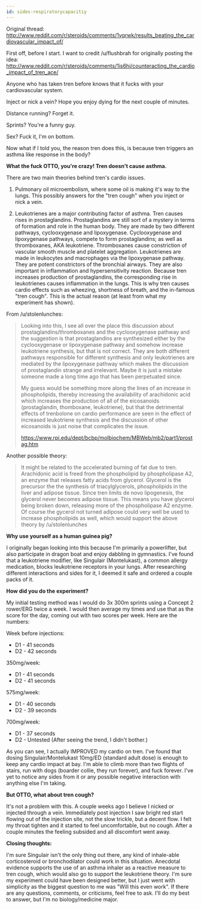 ```yaml
---
id: sides-respiratorycapacitiy
---
```


Original thread: http://www.reddit.com/r/steroids/comments/1yqrwk/results_beating_the_cardiovascular_impact_of/

First off, before I start. I want to credit /u/flushbrah for originally posting the idea: http://www.reddit.com/r/steroids/comments/1is6hj/counteracting_the_cardio_impact_of_tren_ace/

Anyone who has taken tren before knows that it fucks with your cardiovascular system.

Inject or nick a vein? Hope you enjoy dying for the next couple of minutes.

Distance running? Forget it.

Sprints? You're a funny guy.

Sex? Fuck it, I'm on bottom.

Now what if I told you, the reason tren does this, is because tren triggers an asthma like response in the body?

**What the fuck OTTO, you're crazy! Tren doesn't cause asthma.**

There are two main theories behind tren's cardio issues.

1. Pulmonary oil microembolism, where some oil is making it's way to the lungs. This possibly answers for the "tren cough" when you inject or nick a vein.

2. Leukotrienes are a major contributing factor of asthma. Tren causes rises in prostaglandins. Prostaglandins are still sort of a mystery in terms of formation and role in the human body. They are made by two different pathways, cyclooxygenase and lipoxygenase. Cyclooxygenase and lipoxygenase pathways, compete to form prostaglandins; as well as thromboxanes, AKA leukotriene. Thromboxanes cause constriction of vascular smooth muscle and platelet aggregation. Leukotrienes are made in leukocytes and macrophages via the lipoxygenase pathway. They are potent constrictors of the bronchial airways. They are also important in inflammation and hypersensitivity reaction. Because tren increases production of prostaglandins, the corresponding rise in leukotrienes causes inflammation in the lungs. This is why tren causes cardio effects such as wheezing, shortness of breath, and the in-famous "tren cough". This is the actual reason (at least from what my experiment has shown).

From /u/stolenlunches:

> Looking into this, I see all over the place this discussion about prostaglandins/thromboxanes and the cyclooxygenase pathway and the suggestion is that prostaglandins are synthesized either by the cyclooxygenase or lipoxygenase pathway and somehow increase leukotriene synthesis, but that is not correct. They are both different pathways responsible for different synthesis and only leukotrienes are mediated by the lipoxygenase pathway which makes the discussion of prostaglandin strange and irrelevant. Maybe it is just a mistake someone made a long time ago that has been perpetuated since.
> 
> My guess would be something more along the lines of an increase in phospholipids, thereby increasing the availability of arachidonic acid which increases the production of all of the eicosanoids (prostaglandin, thomboxane, leukotriene), but that the detrimental effects of trenbolone on cardio performance are seen in the effect of increased leukotriene synthesis and the discussion of other eicosanoids is just noise that complicates the issue. 
> 
> https://www.rpi.edu/dept/bcbp/molbiochem/MBWeb/mb2/part1/prostag.htm

Another possible theory:

> It might be related to the accelerated burning of fat due to tren. Arachidonic acid is freed from the phospholipid by phospholipase A2, an enzyme that releases fatty acids from glycerol. Glycerol is the precursor the the synthesis of triacylglycerols, phospholipids in the liver and adipose tissue. Since tren limits de novo lipogenesis, the glycerol never becomes adipose tissue. This means you have glycerol being broken down, releasing more of the phospholipase A2 enzyme. Of course the gycerol not turned adipose could very well be used to increase phospholipids as well, which would support the above theory by /u/stolenlunches

**Why use yourself as a human guinea pig?**

I originally began looking into this because I'm primarily a powerlifter, but also participate in dragon boat and enjoy dabbling in gymnastics. I've found that a leukotriene modifier, like Singulair (Montelukast), a common allergy medication, blocks leukotriene receptors in your lungs. After researching different interactions and sides for it, I deemed it safe and ordered a couple packs of it.

**How did you do the experiment?**

My initial testing method was I would do 3x 300m sprints using a Concept 2 rower/ERG twice a week. I would then average my times and use that as the score for the day, coming out with two scores per week. Here are the numbers:

Week before injections:

* D1 - 41 seconds
* D2 - 42 seconds

350mg/week:

* D1 - 41 seconds
* D2 - 41 seconds

575mg/week:

* D1 - 40 seconds
* D2 - 39 seconds

700mg/week:

* D1 - 37 seconds
* D2 - Untested (After seeing the trend, I didn't bother.)

As you can see, I actually IMPROVED my cardio on tren. I've found that dosing Singulair/Montelukast 10mg/ED (standard adult dose) is enough to keep any cardio impact at bay. I'm able to climb more than two flights of stairs, run with dogs (boarder collie, they run forever), and fuck forever. I've yet to notice any sides from it or any possible negative interaction with anything else I'm taking.

**But OTTO, what about tren cough?**

It's not a problem with this. A couple weeks ago I believe I nicked or injected through a vein. Immediately post injection I saw bright red start flowing out of the injection site, not the slow trickle, but a decent flow. I felt my throat tighten and it started to feel uncomfortable, but no cough. After a couple minutes the feeling subsided and all discomfort went away.

**Closing thoughts:**

I'm sure Singulair isn't the only thing out there, any kind of inhale-able corticosteroid or bronchodilator could work in this situation. Anecdotal evidence supports the use of an asthma inhaler as a reactive measure to tren cough, which would also go to support the leukotriene theory. I'm sure my experiment could have been designed better, but I just went with simplicity as the biggest question to me was "Will this even work". If there are any questions, comments, or criticisms, feel free to ask. I'll do my best to answer, but I'm no biology/medicine major.
